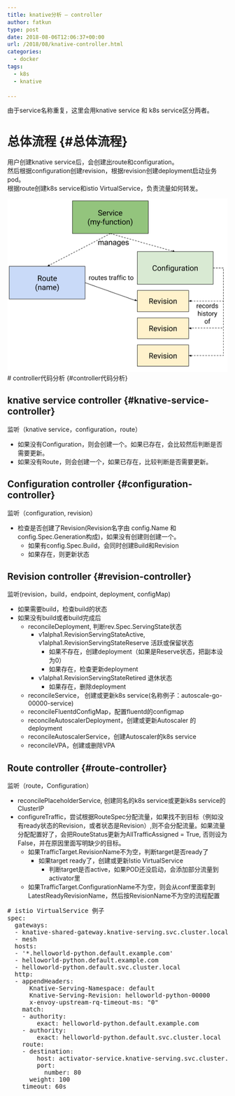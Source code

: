 ```yaml
---
title: knative分析 – controller
author: fatkun
type: post
date: 2018-08-06T12:06:37+00:00
url: /2018/08/knative-controller.html
categories:
  - docker
tags:
  - k8s
  - knative

---
```

由于service名称重复，这里会用knative service 和 k8s service区分两者。
# 总体流程 {#总体流程}

用户创建knative service后，会创建出route和configuration。  
然后根据configuration创建revision，根据revision创建deployment启动业务pod。  
根据route创建k8s service和istio VirtualService，负责流量如何转发。
<div data-type="image" data-src="https://github.com/knative/serving/raw/master/docs/spec/images/object_model.png">  <img src="https://github.com/knative/serving/raw/master/docs/spec/images/object_model.png" /></div>
# controller代码分析 {#controller代码分析}

## knative service controller {#knative-service-controller}

监听（knative service，configuration，route）
  * 如果没有Configuration，则会创建一个。如果已存在，会比较然后判断是否需要更新。
  * 如果没有Route，则会创建一个，如果已存在，比较判断是否需要更新。
## Configuration controller {#configuration-controller}

监听（configuration, revision）
  * 检查是否创建了Revision(Revision名字由 config.Name 和 config.Spec.Generation构成)，如果没有创建则创建一个。 
      * 如果有config.Spec.Build，会同时创建Build和Revision
      * 如果存在，则更新状态
## Revision controller {#revision-controller}

监听(revision，build，endpoint, deployment, configMap)
  * 如果需要build，检查build的状态
  * 如果没有build或者build完成后 
      * reconcileDeployment, 判断rev.Spec.ServingState状态 
          * v1alpha1.RevisionServingStateActive, v1alpha1.RevisionServingStateReserve 活跃或保留状态 
              * 如果不存在，创建deployment（如果是Reserve状态，把副本设为0）
              * 如果存在，检查更新deployment
          * v1alpha1.RevisionServingStateRetired 退休状态 
              * 如果存在，删除deployment
      * reconcileService， 创建或更新k8s service(名称例子：autoscale-go-00000-service)
      * reconcileFluentdConfigMap，配置fluentd的configmap
      * reconcileAutoscalerDeployment，创建或更新Autoscaler 的deployment
      * reconcileAutoscalerService，创建Autoscaler的k8s service
      * reconcileVPA，创建或删除VPA
## Route controller {#route-controller}

监听（route，Configuration）
  * reconcilePlaceholderService, 创建同名的k8s service或更新k8s service的ClusterIP
  * configureTraffic，尝试根据RouteSpec分配流量，如果找不到目标（例如没有ready状态的Revision，或者状态是Revision）,则不会分配流量。如果流量分配配置好了，会把RouteStatus更新为AllTrafficAssigned = True, 否则设为 False，并在原因里面写明缺少的目标。 
      * 如果TrafficTarget.RevisionName不为空，判断target是否ready了 
          * 如果target ready了，创建或更新Istio VirtualService 
              * 判断target是否active，如果POD还没启动，会添加部分流量到activator里
      * 如果TrafficTarget.ConfigurationName不为空，则会从conf里面拿到LatestReadyRevisionName，然后按RevisionName不为空的流程配置
&nbsp;
<pre># istio VirtualService 例子
spec:
  gateways:
  - knative-shared-gateway.knative-serving.svc.cluster.local
  - mesh
  hosts:
  - '*.helloworld-python.default.example.com'
  - helloworld-python.default.example.com
  - helloworld-python.default.svc.cluster.local
  http:
  - appendHeaders:
      Knative-Serving-Namespace: default
      Knative-Serving-Revision: helloworld-python-00000
      x-envoy-upstream-rq-timeout-ms: "0"
    match:
    - authority:
        exact: helloworld-python.default.example.com
    - authority:
        exact: helloworld-python.default.svc.cluster.local
    route:
    - destination:
        host: activator-service.knative-serving.svc.cluster.local
        port:
          number: 80
      weight: 100
    timeout: 60s</pre>